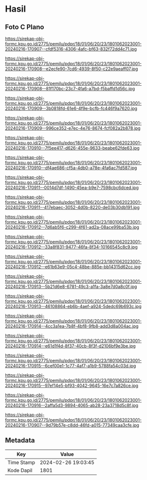 # Hasil

## Foto C Plano

https://sirekap-obj-formc.kpu.go.id/2775/pemilu/pdpr/18/01/06/20/23/1801062023001-20240216-170907--cfdf5316-4306-4afc-bf63-832f72dd4c71.jpg

https://sirekap-obj-formc.kpu.go.id/2775/pemilu/pdpr/18/01/06/20/23/1801062023001-20240216-170908--e2ecfe90-7cd6-4939-8f50-c22e9aeaff07.jpg

https://sirekap-obj-formc.kpu.go.id/2775/pemilu/pdpr/18/01/06/20/23/1801062023001-20240216-170908--81f170bc-23c7-4fa6-a7bd-f5baffd1d56c.jpg

https://sirekap-obj-formc.kpu.go.id/2775/pemilu/pdpr/18/01/06/20/23/1801062023001-20240216-170909--3b0818fd-61e6-4f9e-bcfb-fc446f9a7620.jpg

https://sirekap-obj-formc.kpu.go.id/2775/pemilu/pdpr/18/01/06/20/23/1801062023001-20240216-170909--996ce352-e7ec-4e76-8674-fcf082a2b878.jpg

https://sirekap-obj-formc.kpu.go.id/2775/pemilu/pdpr/18/01/06/20/23/1801062023001-20240216-170910--7f5ee417-d626-455e-9633-beabe62fde63.jpg

https://sirekap-obj-formc.kpu.go.id/2775/pemilu/pdpr/18/01/06/20/23/1801062023001-20240216-170910--df4ae686-cf5a-4db0-a78e-4fa6ac7fd587.jpg

https://sirekap-obj-formc.kpu.go.id/2775/pemilu/pdpr/18/01/06/20/23/1801062023001-20240216-170911--0014d7df-1490-45ea-b9e7-7598cbc6dced.jpg

https://sirekap-obj-formc.kpu.go.id/2775/pemilu/pdpr/18/01/06/20/23/1801062023001-20240216-170911--417ebaec-3052-4d0b-8220-de03b30db191.jpg

https://sirekap-obj-formc.kpu.go.id/2775/pemilu/pdpr/18/01/06/20/23/1801062023001-20240216-170912--7d6ab5f6-c299-4f61-ad2a-08ace99ba53b.jpg

https://sirekap-obj-formc.kpu.go.id/2775/pemilu/pdpr/18/01/06/20/23/1801062023001-20240216-170912--33a8f831-9477-46fa-8f34-10166545c8c9.jpg

https://sirekap-obj-formc.kpu.go.id/2775/pemilu/pdpr/18/01/06/20/23/1801062023001-20240216-170912--e61b63e9-05c4-48be-885e-bb14315d62cc.jpg

https://sirekap-obj-formc.kpu.go.id/2775/pemilu/pdpr/18/01/06/20/23/1801062023001-20240216-170913--5b21d6e8-6781-49c3-a1fa-3a8e7d0a8c0f.jpg

https://sirekap-obj-formc.kpu.go.id/2775/pemilu/pdpr/18/01/06/20/23/1801062023001-20240216-170913--46108864-eb6b-4aef-a924-5dedc69b693c.jpg

https://sirekap-obj-formc.kpu.go.id/2775/pemilu/pdpr/18/01/06/20/23/1801062023001-20240216-170914--4cc3a1ea-7b8f-4bf8-9fb8-add3d8a004ac.jpg

https://sirekap-obj-formc.kpu.go.id/2775/pemilu/pdpr/18/01/06/20/23/1801062023001-20240216-170914--e61d1f4d-8f37-40cb-8f3f-d2106bf9e3be.jpg

https://sirekap-obj-formc.kpu.go.id/2775/pemilu/pdpr/18/01/06/20/23/1801062023001-20240216-170915--6cef00e1-1c77-4af7-a1b9-5788fa54c03d.jpg

https://sirekap-obj-formc.kpu.go.id/2775/pemilu/pdpr/18/01/06/20/23/1801062023001-20240216-170915--97ef14e5-bf93-4042-9645-16e7c7a826ce.jpg

https://sirekap-obj-formc.kpu.go.id/2775/pemilu/pdpr/18/01/06/20/23/1801062023001-20240216-170916--2affa5d3-9894-4065-ab28-23a3718d5c8f.jpg

https://sirekap-obj-formc.kpu.go.id/2775/pemilu/pdpr/18/01/06/20/23/1801062023001-20240216-170907--9d79b57e-c8dd-46fd-a015-77349caa3cfe.jpg


## Metadata

| Key        | Value               |
| ---------- | ------------------- |
| Time Stamp | 2024-02-26 19:03:45 |
| Kode Dapil | 1801                |



